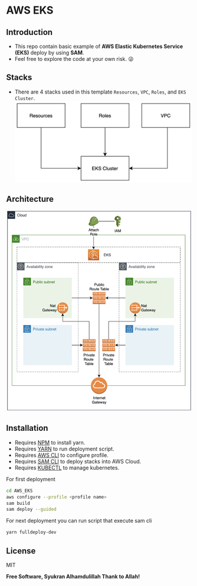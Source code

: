 # AWS EKS
## Introduction 
- This repo contain basic example of **AWS Elastic Kubernetes Service (EKS)** deploy by using **SAM**. 
- Feel free to explore the code at your own risk. :stuck_out_tongue_winking_eye:

## Stacks
- There are 4 stacks used in this template `Resources`, `VPC`, `Roles`, and `EKS Cluster`.
![alt text](./images/stack.png)

## Architecture
![alt text](./images/eksArchitecture.png)

## Installation
- Requires [NPM][node.js] to install yarn.
- Requires [YARN][Yarn] to run deployment script.
- Requires [AWS CLI][AWS CLI] to configure profile.
- Requires [SAM CLI][SAM CLI] to deploy stacks into AWS Cloud.
- Requires [KUBECTL][Kubectl] to manage kubernetes.

For first deployment
```sh
cd AWS_EKS
aws configure --profile <profile name>
sam build
sam deploy --guided
```
For next deployment you can run script that execute sam cli
```sh
yarn fulldeploy-dev
```

## License

MIT

**Free Software, Syukran Alhamdulillah Thank to Allah!**

   [node.js]: <http://nodejs.org>
   [SAM CLI]: <https://docs.aws.amazon.com/serverless-application-model/latest/developerguide/serverless-sam-cli-install.html>
   [AWS CLI]: <https://docs.aws.amazon.com/cli/latest/userguide/install-cliv2.html>
   [Kubectl]: <https://kubernetes.io/docs/tasks/tools/>
   [Yarn]: <https://classic.yarnpkg.com/lang/en/docs/install/#mac-stable>
   [Websocketking]: <https://websocketking.com/>